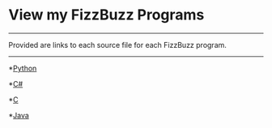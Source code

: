 # View my FizzBuzz Programs

___

Provided are links to each source file for each FizzBuzz program.

___

*[Python](https://github.com/RyanberryPi/FizzBuzz_Programs/blob/master/FizzBuzz_Python/FizzBuzz_Python.py "Python FizzBuzz")

*[C#](https://github.com/RyanberryPi/FizzBuzz_Programs/blob/master/FizzBuzz_C%23/FizzBuzz_CS/FizzBuzz_CS/Program.cs "C# FizzBuzz")

*[C](https://github.com/RyanberryPi/FizzBuzz_Programs/blob/master/FizzBuzz_C/FizzBuzz_C.c "C FizzBuzz")

*[Java](https://github.com/RyanberryPi/FizzBuzz_Programs/blob/master/FizzBuzz_Java/src/com/jetbrains/Main.java "Java FizzBuzz")
